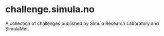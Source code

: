 # challenge.simula.no

A collection of challenges published by Simula Research Laboratory and SimulaMet.
